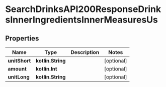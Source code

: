 
# SearchDrinksAPI200ResponseDrinksInnerIngredientsInnerMeasuresUs

## Properties
| Name | Type | Description | Notes |
| ------------ | ------------- | ------------- | ------------- |
| **unitShort** | **kotlin.String** |  |  [optional] |
| **amount** | **kotlin.Int** |  |  [optional] |
| **unitLong** | **kotlin.String** |  |  [optional] |



